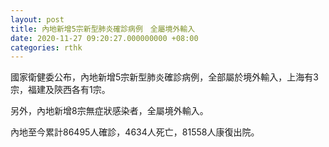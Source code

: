 ```yaml
---
layout: post
title: 內地新增5宗新型肺炎確診病例　全屬境外輸入
date: 2020-11-27 09:20:27.000000000 +08:00
categories: rthk
---
```


國家衛健委公布，內地新增5宗新型肺炎確診病例，全部屬於境外輸入，上海有3宗，福建及陝西各有1宗。

另外，內地新增8宗無症狀感染者，全屬境外輸入。

內地至今累計86495人確診，4634人死亡，81558人康復出院。
